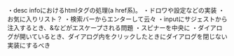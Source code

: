 ・desc infoにおけるhtmlタグの処理(a href系)。
・ドロワや設定などの実装
・お気に入りリスト？
・検索バーからエンターして云々
・inputにサジェストから注入するとき、&などがエスケープされる問題
・スピナーを中央に
・ダイアログが開いているとき、ダイアログ内をクリックしたときにダイアログを閉じない実装にするべき